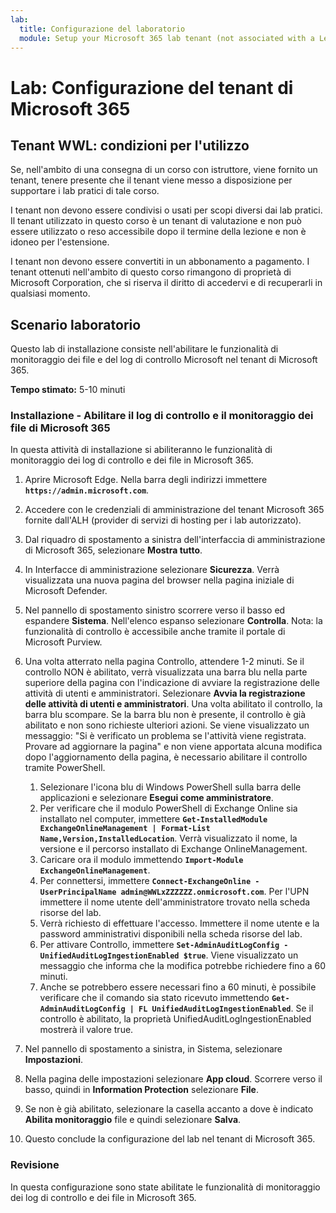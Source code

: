 ```yaml
---
lab:
  title: Configurazione del laboratorio
  module: Setup your Microsoft 365 lab tenant (not associated with a Learn module)
---
```


# Lab: Configurazione del tenant di Microsoft 365

## Tenant WWL: condizioni per l'utilizzo
Se, nell'ambito di una consegna di un corso con istruttore, viene fornito un tenant, tenere presente che il tenant viene messo a disposizione per supportare i lab pratici di tale corso.

I tenant non devono essere condivisi o usati per scopi diversi dai lab pratici. Il tenant utilizzato in questo corso è un tenant di valutazione e non può essere utilizzato o reso accessibile dopo il termine della lezione e non è idoneo per l'estensione.

I tenant non devono essere convertiti in un abbonamento a pagamento. I tenant ottenuti nell'ambito di questo corso rimangono di proprietà di Microsoft Corporation, che si riserva il diritto di accedervi e di recuperarli in qualsiasi momento.

## Scenario laboratorio

Questo lab di installazione consiste nell'abilitare le funzionalità di monitoraggio dei file e del log di controllo Microsoft nel tenant di Microsoft 365.

**Tempo stimato:** 5-10 minuti

### Installazione - Abilitare il log di controllo e il monitoraggio dei file di Microsoft 365

In questa attività di installazione si abiliteranno le funzionalità di monitoraggio dei log di controllo e dei file in Microsoft 365.  

1. Aprire Microsoft Edge. Nella barra degli indirizzi immettere **`https://admin.microsoft.com`**.

1. Accedere con le credenziali di amministrazione del tenant Microsoft 365 fornite dall'ALH (provider di servizi di hosting per i lab autorizzato).

1. Dal riquadro di spostamento a sinistra dell'interfaccia di amministrazione di Microsoft 365, selezionare **Mostra tutto**.

1. In Interfacce di amministrazione selezionare **Sicurezza**.  Verrà visualizzata una nuova pagina del browser nella pagina iniziale di Microsoft Defender.

1. Nel pannello di spostamento sinistro scorrere verso il basso ed espandere **Sistema**.  Nell'elenco espanso selezionare **Controlla**.  Nota: la funzionalità di controllo è accessibile anche tramite il portale di Microsoft Purview.

1. Una volta atterrato nella pagina Controllo, attendere 1-2 minuti.  Se il controllo NON è abilitato, verrà visualizzata una barra blu nella parte superiore della pagina con l'indicazione di avviare la registrazione delle attività di utenti e amministratori.  Selezionare **Avvia la registrazione delle attività di utenti e amministratori**.  Una volta abilitato il controllo, la barra blu scompare.  Se la barra blu non è presente, il controllo è già abilitato e non sono richieste ulteriori azioni.  Se viene visualizzato un messaggio: "Si è verificato un problema se l'attività viene registrata. Provare ad aggiornare la pagina" e non viene apportata alcuna modifica dopo l'aggiornamento della pagina, è necessario abilitare il controllo tramite PowerShell.
    1. Selezionare l'icona blu di Windows PowerShell sulla barra delle applicazioni e selezionare **Esegui come amministratore**.
    1. Per verificare che il modulo PowerShell di Exchange Online sia installato nel computer, immettere **`Get-InstalledModule ExchangeOnlineManagement | Format-List Name,Version,InstalledLocation`**.  Verrà visualizzato il nome, la versione e il percorso installato di Exchange OnlineManagement.
    1. Caricare ora il modulo immettendo **`Import-Module ExchangeOnlineManagement`**.
    1. Per connettersi, immettere **`Connect-ExchangeOnline -UserPrincipalName admin@WWLxZZZZZZ.onmicrosoft.com`**.  Per l'UPN immettere il nome utente dell'amministratore trovato nella scheda risorse del lab.
    1. Verrà richiesto di effettuare l'accesso.  Immettere il nome utente e la password amministrativi disponibili nella scheda risorse del lab.
    1. Per attivare Controllo, immettere **`Set-AdminAuditLogConfig -UnifiedAuditLogIngestionEnabled $true`**. Viene visualizzato un messaggio che informa che la modifica potrebbe richiedere fino a 60 minuti.
    1. Anche se potrebbero essere necessari fino a 60 minuti, è possibile verificare che il comando sia stato ricevuto immettendo **`Get-AdminAuditLogConfig | FL UnifiedAuditLogIngestionEnabled`**.  Se il controllo è abilitato, la proprietà UnifiedAuditLogIngestionEnabled mostrerà il valore true.

1. Nel pannello di spostamento a sinistra, in Sistema, selezionare **Impostazioni**.

1. Nella pagina delle impostazioni selezionare **App cloud**.   Scorrere verso il basso, quindi in **Information Protection** selezionare **File**.

1. Se non è già abilitato, selezionare la casella accanto a dove è indicato **Abilita monitoraggio** file e quindi selezionare **Salva**.  

1. Questo conclude la configurazione del lab nel tenant di Microsoft 365.

### Revisione

In questa configurazione sono state abilitate le funzionalità di monitoraggio dei log di controllo e dei file in Microsoft 365.
